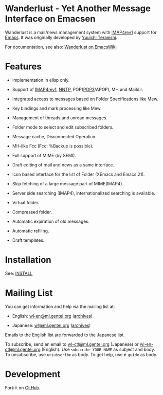 Wanderlust - Yet Another Message Interface on Emacsen
=====================================================

Wanderlust is a mail/news management system with [IMAP4rev1][1] support for
[Emacs][2]. It was originally developed by
[Yuuichi Teranishi](teranisi@gohome.org).

For documentation, see also: [Wanderlust on EmacsWiki][3]


Features
========

  * Implementation in elisp only.

  * Support of [IMAP4rev1][4], [NNTP][5], POP([POP3][6]/APOP), MH and Maildir.

  * Integrated access to messages based on Folder Specifications like [Mew][7].

  * Key bindings and mark processing like Mew.

  * Management of threads and unread messages.
 
  * Folder mode to select and edit subscribed folders.

  * Message cache, Disconnected Operation.

  * MH-like Fcc (Fcc: %Backup is possible).

  * Full support of MIME (by SEMI).

  * Draft editing of mail and news as a same interface.

  * Icon based interface for the list of Folder (XEmacs and Emacs 21).

  * Skip fetching of a large message part of MIME(IMAP4).

  * Server side searching (IMAP4), internationalized searching is available.

  * Virtual folder.

  * Compressed folder.

  * Automatic expiration of old messages.

  * Automatic refiling.

  * Draft templates.


Installation
============

See: [INSTALL](INSTALL)


Mailing List
============

You can get information and help via the mailing list at:

  * English: [wl-en@ml.gentei.org]() ([archives][8])

  * Japanese: [wl@ml.gentei.org]() ([archives][9])

Emails to the English list are forwarded to the Japanese list.

To subscribe, send an email to [wl-ctl@ml.gentei.org]() (Japanese) or
[wl-en-ctl@ml.gentei.org]() (English). Use `subscribe YOUR NAME` as subject and
body. To unsubscribe, use `unsubscribe` as body. To get help, use `# guide` as
body.


Development
===========

Fork it on [GitHub][10].


[1]: http://en.wikipedia.org/wiki/Internet_Message_Access_Protocol

[2]: http://www.gnu.org/software/emacs/

[3]: http://www.emacswiki.org/emacs/WanderLust

[4]: http://tools.ietf.org/html/rfc2060 "M. Crispin, 'INTERNET MESSAGE ACCESS PROTOCOL - VERSION 4rev1', RFC 2060, 1996"

[5]: http://tools.ietf.org/html/rfc977 "B. Kantor and P. Lapsley, 'Network News Transfer Protocol: A Proposed Standard for the Stream-Based Transmission of News', RFC 977, 1986"

[6]: http://tools.ietf.org/html/rfc1939 "J. Myers, M. Rose, 'Post Office Protocol - Version 3', RFC 1939, 1996"

[7]: http://www.mew.org/ "'Mew - Messaging in the Emacs World', (Copyright (C) 1994, 1995, 1996, 1997, 1998 Mew developing team)"

[8]: http://news.gmane.org/gmane.mail.wanderlust.general

[9]: http://news.gmane.org/gmane.mail.wanderlust.general.japanese

[10]: https://github.com/wanderlust/wanderlust
